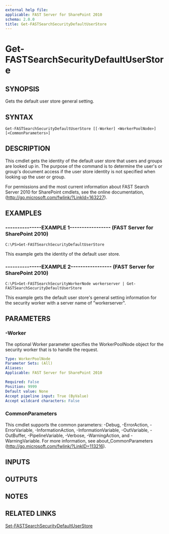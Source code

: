 ```yaml
---
external help file: 
applicable: FAST Server for SharePoint 2010
schema: 2.0.0
title: Get-FASTSearchSecurityDefaultUserStore
---
```


# Get-FASTSearchSecurityDefaultUserStore

## SYNOPSIS
Gets the default user store general setting.

## SYNTAX

```
Get-FASTSearchSecurityDefaultUserStore [[-Worker] <WorkerPoolNode>] [<CommonParameters>]
```

## DESCRIPTION
This cmdlet gets the identity of the default user store that users and groups are looked up in.
The purpose of the command is to determine the user's or group's document access if the user store identity is not specified when looking up the user or group.

For permissions and the most current information about FAST Search Server 2010 for SharePoint cmdlets, see the online documentation, (http://go.microsoft.com/fwlink/?LinkId=163227).

## EXAMPLES

### ---------------EXAMPLE 1----------------- (FAST Server for SharePoint 2010)
```
C:\PS>Get-FASTSearchSecurityDefaultUserStore
```

This example gets the identity of the default user store.

### ---------------EXAMPLE 2----------------- (FAST Server for SharePoint 2010)
```
C:\PS>Get-FASTSearchSecurityWorkerNode workerserver | Get-FASTSearchSecurityDefaultUserStore
```

This example gets the default user store's general setting information for the security worker with a server name of "workerserver".

## PARAMETERS

### -Worker
The optional Worker parameter specifies the WorkerPoolNode object for the security worker that is to handle the request.

```yaml
Type: WorkerPoolNode
Parameter Sets: (All)
Aliases: 
Applicable: FAST Server for SharePoint 2010

Required: False
Position: 9999
Default value: None
Accept pipeline input: True (ByValue)
Accept wildcard characters: False
```

### CommonParameters
This cmdlet supports the common parameters: -Debug, -ErrorAction, -ErrorVariable, -InformationAction, -InformationVariable, -OutVariable, -OutBuffer, -PipelineVariable, -Verbose, -WarningAction, and -WarningVariable. For more information, see about_CommonParameters (http://go.microsoft.com/fwlink/?LinkID=113216).

## INPUTS

## OUTPUTS

## NOTES

## RELATED LINKS

[Set-FASTSearchSecurityDefaultUserStore](Set-FASTSearchSecurityDefaultUserStore.md)

